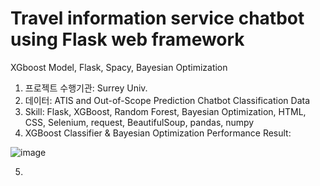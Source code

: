# Travel information service chatbot using Flask web framework
 XGboost Model, Flask, Spacy, Bayesian Optimization 

1. 프로젝트 수행기관: Surrey Univ.
2. 데이터: ATIS and Out-of-Scope Prediction Chatbot Classification Data 
3. Skill: Flask, XGBoost, Random Forest, Bayesian Optimization, HTML, CSS, Selenium, request, BeautifulSoup, pandas, numpy
4. XGBoost Classifier & Bayesian Optimization Performance Result:

![image](https://user-images.githubusercontent.com/75931184/192776335-5da06597-4824-45ed-92e2-404f27cb063c.png)

5. 
